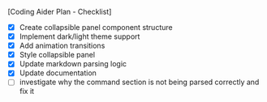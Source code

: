 [Coding Aider Plan - Checklist]

- [x] Create collapsible panel component structure
- [x] Implement dark/light theme support
- [x] Add animation transitions
- [x] Style collapsible panel
- [x] Update markdown parsing logic
- [x] Update documentation
- [ ] investigate why the command section is not being parsed correctly and fix it